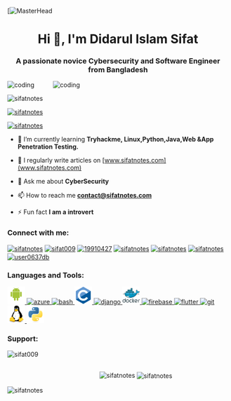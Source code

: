 
[![MasterHead](https://www.teahub.io/photos/full/284-2840046_photo-wallpaper-computer-the-room-hacker-the-world.jpg)

<h1 align="center">Hi 👋, I'm Didarul Islam Sifat</h1>
<h3 align="center">A passionate novice Cybersecurity and Software Engineer from Bangladesh</h3>
<img align="right" alt="coding" width="400" src="https://media.tenor.com/2uyENRmiUt0AAAAC/coding.gif">
<img align="leftt" alt="coding" width="400" src="https://www.web24zone.com/wp-content/uploads/2022/10/46207-programmer-1.gif">

<p align="left"> <img src="https://komarev.com/ghpvc/?username=sifatnotes&label=Profile%20views&color=0e75b6&style=flat" alt="sifatnotes" /> </p>

<p align="left"> <a href="https://github.com/ryo-ma/github-profile-trophy"><img src="https://github-profile-trophy.vercel.app/?username=sifatnotes" alt="sifatnotes" /></a> </p>

<p align="left"> <a href="https://twitter.com/sifatnotes" target="blank"><img src="https://img.shields.io/twitter/follow/sifatnotes?logo=twitter&style=for-the-badge" alt="sifatnotes" /></a> </p>

- 🌱 I’m currently learning **Tryhackme, Linux,Python,Java,Web &App Penetration Testing.**

- 📝 I regularly write articles on [www.sifatnotes.com](www.sifatnotes.com)

- 💬 Ask me about **CyberSecurity**

- 📫 How to reach me **contact@sifatnotes.com**

- ⚡ Fun fact **I am a introvert**

<h3 align="left">Connect with me:</h3>
<p align="left">
<a href="https://twitter.com/sifatnotes" target="blank"><img align="center" src="https://raw.githubusercontent.com/rahuldkjain/github-profile-readme-generator/master/src/images/icons/Social/twitter.svg" alt="sifatnotes" height="30" width="40" /></a>
<a href="https://linkedin.com/in/sifat009" target="blank"><img align="center" src="https://raw.githubusercontent.com/rahuldkjain/github-profile-readme-generator/master/src/images/icons/Social/linked-in-alt.svg" alt="sifat009" height="30" width="40" /></a>
<a href="https://stackoverflow.com/users/19910427" target="blank"><img align="center" src="https://raw.githubusercontent.com/rahuldkjain/github-profile-readme-generator/master/src/images/icons/Social/stack-overflow.svg" alt="19910427" height="30" width="40" /></a>
<a href="https://fb.com/sifatnotes" target="blank"><img align="center" src="https://raw.githubusercontent.com/rahuldkjain/github-profile-readme-generator/master/src/images/icons/Social/facebook.svg" alt="sifatnotes" height="30" width="40" /></a>
<a href="https://www.youtube.com/c/sifatnotes" target="blank"><img align="center" src="https://raw.githubusercontent.com/rahuldkjain/github-profile-readme-generator/master/src/images/icons/Social/youtube.svg" alt="sifatnotes" height="30" width="40" /></a>
<a href="https://www.hackerrank.com/sifatnotes" target="blank"><img align="center" src="https://raw.githubusercontent.com/rahuldkjain/github-profile-readme-generator/master/src/images/icons/Social/hackerrank.svg" alt="sifatnotes" height="30" width="40" /></a>
<a href="https://www.leetcode.com/user0637db" target="blank"><img align="center" src="https://raw.githubusercontent.com/rahuldkjain/github-profile-readme-generator/master/src/images/icons/Social/leet-code.svg" alt="user0637db" height="30" width="40" /></a>
</p>

<h3 align="left">Languages and Tools:</h3>
<p align="left"> <a href="https://developer.android.com" target="_blank" rel="noreferrer"> <img src="https://raw.githubusercontent.com/devicons/devicon/master/icons/android/android-original-wordmark.svg" alt="android" width="40" height="40"/> </a> <a href="https://azure.microsoft.com/en-in/" target="_blank" rel="noreferrer"> <img src="https://www.vectorlogo.zone/logos/microsoft_azure/microsoft_azure-icon.svg" alt="azure" width="40" height="40"/> </a> <a href="https://www.gnu.org/software/bash/" target="_blank" rel="noreferrer"> <img src="https://www.vectorlogo.zone/logos/gnu_bash/gnu_bash-icon.svg" alt="bash" width="40" height="40"/> </a> <a href="https://www.cprogramming.com/" target="_blank" rel="noreferrer"> <img src="https://raw.githubusercontent.com/devicons/devicon/master/icons/c/c-original.svg" alt="c" width="40" height="40"/> </a> <a href="https://www.djangoproject.com/" target="_blank" rel="noreferrer"> <img src="https://cdn.worldvectorlogo.com/logos/django.svg" alt="django" width="40" height="40"/> </a> <a href="https://www.docker.com/" target="_blank" rel="noreferrer"> <img src="https://raw.githubusercontent.com/devicons/devicon/master/icons/docker/docker-original-wordmark.svg" alt="docker" width="40" height="40"/> </a> <a href="https://firebase.google.com/" target="_blank" rel="noreferrer"> <img src="https://www.vectorlogo.zone/logos/firebase/firebase-icon.svg" alt="firebase" width="40" height="40"/> </a> <a href="https://flutter.dev" target="_blank" rel="noreferrer"> <img src="https://www.vectorlogo.zone/logos/flutterio/flutterio-icon.svg" alt="flutter" width="40" height="40"/> </a> <a href="https://git-scm.com/" target="_blank" rel="noreferrer"> <img src="https://www.vectorlogo.zone/logos/git-scm/git-scm-icon.svg" alt="git" width="40" height="40"/> </a> <a href="https://www.linux.org/" target="_blank" rel="noreferrer"> <img src="https://raw.githubusercontent.com/devicons/devicon/master/icons/linux/linux-original.svg" alt="linux" width="40" height="40"/> </a> <a href="https://www.python.org" target="_blank" rel="noreferrer"> <img src="https://raw.githubusercontent.com/devicons/devicon/master/icons/python/python-original.svg" alt="python" width="40" height="40"/> </a> </p>

<h3 align="left">Support:</h3>
<p><a href="https://www.buymeacoffee.com/sifat009"> <img align="left" src="https://cdn.buymeacoffee.com/buttons/v2/default-yellow.png" height="50" width="210" alt="sifat009" /></a></p><br><br>

<p><img align="left" src="https://github-readme-stats.vercel.app/api/top-langs?username=sifatnotes&show_icons=true&locale=en&layout=compact" alt="sifatnotes" /></p>

<p>&nbsp;<img align="center" src="https://github-readme-stats.vercel.app/api?username=sifatnotes&show_icons=true&locale=en" alt="sifatnotes" /></p>

<p><img align="center" src="https://github-readme-streak-stats.herokuapp.com/?user=sifatnotes&" alt="sifatnotes" /></p>
